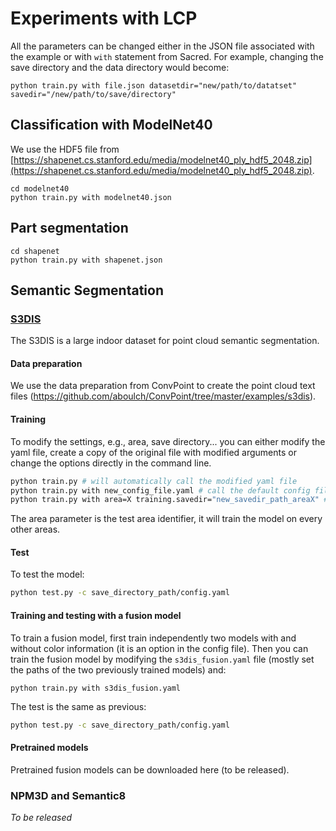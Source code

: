 # Experiments with LCP

All the parameters can be changed either in the JSON file associated with the example or with ```with``` statement from Sacred.
For example, changing the save directory and the data directory would become:
```
python train.py with file.json datasetdir="new/path/to/datatset" savedir="/new/path/to/save/directory"
```

## Classification with ModelNet40

We use the HDF5 file from [https://shapenet.cs.stanford.edu/media/modelnet40_ply_hdf5_2048.zip](https://shapenet.cs.stanford.edu/media/modelnet40_ply_hdf5_2048.zip).

```
cd modelnet40
python train.py with modelnet40.json
```

## Part segmentation

```
cd shapenet
python train.py with shapenet.json
```

## Semantic Segmentation

### [S3DIS](http://buildingparser.stanford.edu/dataset.html)

The S3DIS is a large indoor dataset for point cloud semantic segmentation.

#### Data preparation

We use the data preparation from ConvPoint to create the point cloud text files (https://github.com/aboulch/ConvPoint/tree/master/examples/s3dis).

#### Training

To modify the settings, e.g., area, save directory... you can either modify the yaml file, create a copy of the original file with modified arguments or change the options directly in the command line.
```bash
python train.py # will automatically call the modified yaml file
python train.py with new_config_file.yaml # call the default config file and then update parameters with the new one
python train.py with area=X training.savedir="new_savedir_path_areaX" # direct modification in the command line
```
The area parameter is the test area identifier, it will train the model on every other areas.

#### Test

To test the model:
```bash
python test.py -c save_directory_path/config.yaml
```

#### Training and testing with a fusion model

To train a fusion model, first train independently two models with and without color information (it is an option in the config file).
Then you can train the fusion model by modifying the `s3dis_fusion.yaml` file (mostly set the paths of the two previously trained models) and:
```
python train.py with s3dis_fusion.yaml
```
The test is the same as previous:
```bash
python test.py -c save_directory_path/config.yaml
```

#### Pretrained models

Pretrained fusion models can be downloaded here (to be released).

### NPM3D and Semantic8

*To be released*
